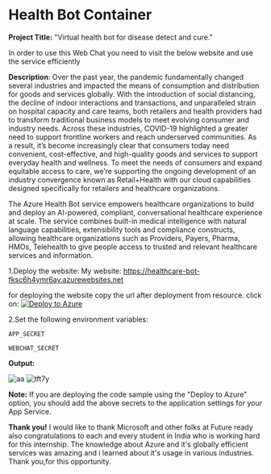 # Health Bot Container
**Project Title:** "Virtual health bot for disease detect and cure."

In order to use this Web Chat you need to visit the below website and use the service efficiently

**Description**: 
Over the past year, the pandemic fundamentally changed several industries and impacted the means of consumption and distribution for goods and services globally. With the introduction of social distancing, the decline of indoor interactions and transactions, and unparalleled strain on hospital capacity and care teams, both retailers and health providers had to transform traditional business models to meet evolving consumer and industry needs. Across these industries, COVID-19 highlighted a greater need to support frontline workers and reach underserved communities. As a result, it’s become increasingly clear that consumers today need convenient, cost-effective, and high-quality goods and services to support everyday health and wellness. To meet the needs of consumers and expand equitable access to care, we’re supporting the ongoing development of an industry convergence known as Retail+Health with our cloud capabilities designed specifically for retailers and healthcare organizations.

The Azure Health Bot service empowers healthcare organizations to build and deploy an AI-powered, compliant, conversational healthcare experience at scale. The service combines built-in medical intelligence with natural language capabilities, extensibility tools and compliance constructs, allowing healthcare organizations such as Providers, Payers, Pharma, HMOs, Telehealth to give people access to trusted and relevant healthcare services and information.


1.Deploy the website:
My website: https://healthcare-bot-fksc6h4ymr6ay.azurewebsites.net

for deploying the website copy the url after deployment from resource.
click on:
[![Deploy to Azure](https://aka.ms/deploytoazurebutton)](https://portal.azure.com/#create/Microsoft.Template/uri/https%3A%2F%2Fraw.githubusercontent.com%2Fmicrosoft%2FHealthBotContainerSample%2Fmaster%2Fazuredeploy.json)

2.Set the following environment variables:

`APP_SECRET`

`WEBCHAT_SECRET`

**Output:**

![aa](https://user-images.githubusercontent.com/82061500/152521335-ce3b3a49-a516-44c9-882f-58341093e01b.JPG)
![tft7y](https://user-images.githubusercontent.com/82061500/152521389-7638dc64-c75d-495c-91b4-46b0ae8ea140.JPG)

**Note:** If you are deploying the code sample using the "Deploy to Azure" option, you should add the above secrets to the application settings for your App Service.

**Thank you!**
I would like to thank Microsoft and other folks at Future ready also congratulations to each and every student in India who is working hard for this internship. The knowledge about Azure and it's globally efficient services was amazing and i learned about it's usage in various industries.
Thank you,for this opportunity.
